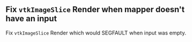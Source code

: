 ## Fix `vtkImageSlice` Render when mapper doesn't have an input

Fix `vtkImageSlice` Render which would SEGFAULT when input was empty.
